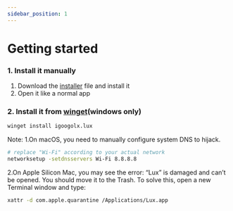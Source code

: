 ```yaml
---
sidebar_position: 1
---
```


# Getting started



### 1. Install it manually
1. Download the [installer](https://github.com/igoogolx/lux/releases) file and install it
2. Open it like a normal app

### 2. Install it from [winget](https://github.com/microsoft/winget-cli)(windows only)
```sh
winget install igoogolx.lux
```

Note:
1.On macOS, you need to manually configure system DNS to hijack.
```sh
# replace "Wi-Fi" according to your actual network
networksetup -setdnsservers Wi-Fi 8.8.8.8
```

2.On Apple Silicon Mac, you may see the error: “Lux” is damaged and can’t be opened. You should move it to the Trash. To solve this, open a new Terminal window and type:
```sh
xattr -d com.apple.quarantine /Applications/Lux.app
```

